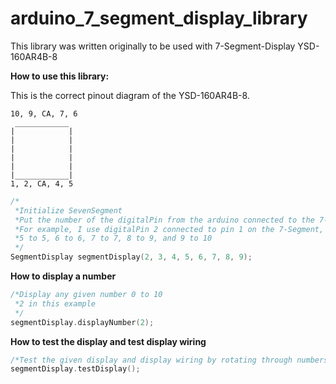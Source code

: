 # arduino_7_segment_display_library
This library was written originally to be used with 7-Segment-Display YSD-160AR4B-8


**How to use this library:**

This is the correct pinout diagram of the YSD-160AR4B-8.

```
10, 9, CA, 7, 6
 ____________
|            |
|            |
|            |
|            |
|            |
|____________|
1, 2, CA, 4, 5
```
```C
/*
 *Initialize SevenSegment
 *Put the number of the digitalPin from the arduino connected to the 7-Segment in order
 *For example, I use digitalPin 2 connected to pin 1 on the 7-Segment, digitalPin 3 to pin2, 4 to 4
 *5 to 5, 6 to 6, 7 to 7, 8 to 9, and 9 to 10
 */
SegmentDisplay segmentDisplay(2, 3, 4, 5, 6, 7, 8, 9);
```

**How to display a number**
```C
/*Display any given number 0 to 10
 *2 in this example
 */
segmentDisplay.displayNumber(2);
```

**How to test the display and test display wiring**
```C
/*Test the given display and display wiring by rotating through numbers 0 - 9*/
segmentDisplay.testDisplay();
```

